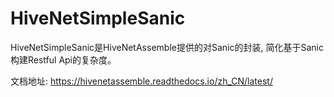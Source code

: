 # HiveNetSimpleSanic

HiveNetSimpleSanic是HiveNetAssemble提供的对Sanic的封装, 简化基于Sanic构建Restful Api的复杂度。

文档地址: https://hivenetassemble.readthedocs.io/zh_CN/latest/
